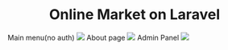 <p align="center">
    <h1 align="center">Online Market on Laravel</h1>
    <span>Main menu(no auth)</span>
    <img src="https://i.imgur.com/RxDUFpH.png">
    <span>About page</span>
    <img src="https://i.imgur.com/BHpKxcK.png">
    <span>Admin Panel</span>
    <img src="https://i.imgur.com/CD5Narv.png">
</p>

